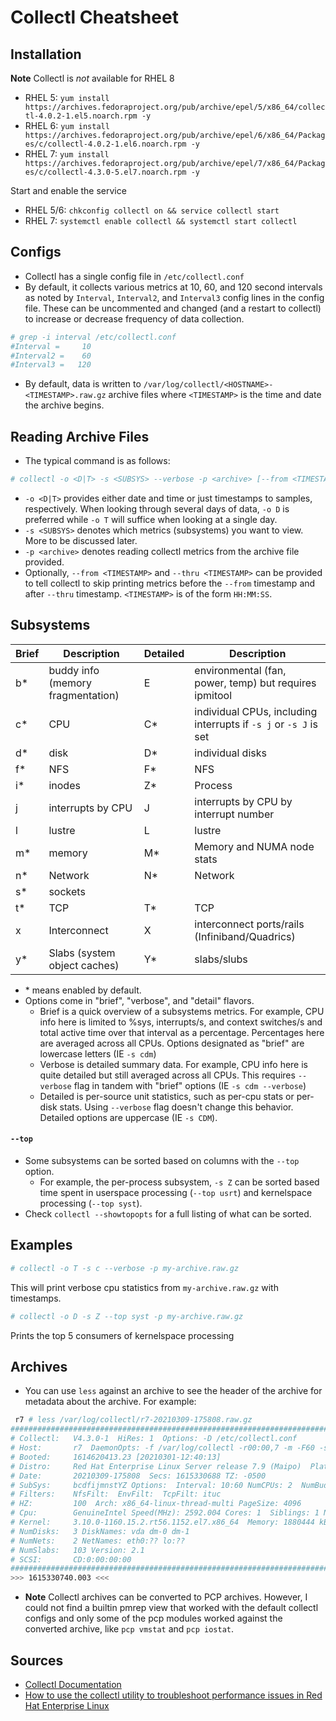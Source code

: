 # Collectl Cheatsheet

## Installation 

**Note** Collectl is _not_ available for RHEL 8

- RHEL 5: `yum install https://archives.fedoraproject.org/pub/archive/epel/5/x86_64/collectl-4.0.2-1.el5.noarch.rpm -y`
- RHEL 6: `yum install https://archives.fedoraproject.org/pub/archive/epel/6/x86_64/Packages/c/collectl-4.0.2-1.el6.noarch.rpm -y`
- RHEL 7: `yum install https://archives.fedoraproject.org/pub/archive/epel/7/x86_64/Packages/c/collectl-4.3.0-5.el7.noarch.rpm -y`

Start and enable the service

- RHEL 5/6: `chkconfig collectl on && service collectl start`
- RHEL 7: `systemctl enable collectl && systemctl start collectl`

## Configs

- Collectl has a single config file in `/etc/collectl.conf`
- By default, it collects various metrics at 10, 60, and 120 second intervals as noted by `Interval`, `Interval2`, and `Interval3` config lines in the config file. These can be uncommented and changed (and a restart to collectl) to increase or decrease frequency of data collection. 

```bash
# grep -i interval /etc/collectl.conf 
#Interval =     10
#Interval2 =    60
#Interval3 =   120
```

- By default, data is written to `/var/log/collectl/<HOSTNAME>-<TIMESTAMP>.raw.gz` archive files where `<TIMESTAMP>` is the time and date the archive begins.

## Reading Archive Files

- The typical command is as follows:

```bash
# collectl -o <D|T> -s <SUBSYS> --verbose -p <archive> [--from <TIMESTAMP>] [--thru <TIMESTAMP>]
```
   - `-o <D|T>` provides either date and time or just timestamps to samples, respectively. When looking through several days of data, `-o D` is preferred while `-o T` will suffice when looking at a single day.
   - `-s <SUBSYS>` denotes which metrics (subsystems) you want to view. More to be discussed later.
   - `-p <archive>` denotes reading collectl metrics from the archive file provided.
   - Optionally, `--from <TIMESTAMP>` and `--thru <TIMESTAMP>` can be provided to tell collectl to skip printing metrics before the `--from` timestamp and after `--thru` timestamp. `<TIMESTAMP>` is of the form `HH:MM:SS`.

## Subsystems

| Brief | Description | Detailed | Description |
| --- | --- | --- | --- |
| b\* | buddy info (memory fragmentation) | E | environmental (fan, power, temp) but requires ipmitool |
| c\* | CPU | C\* | individual CPUs, including interrupts if `-s j` or `-s J` is set |
| d\* | disk | D\* | individual disks |
| f\* | NFS | F\* | NFS |
| i\* | inodes | Z\* | Process |
| j | interrupts by CPU | J | interrupts by CPU by interrupt number |
| l | lustre | L | lustre |
| m\* | memory | M\* | Memory and NUMA node stats |
| n\* | Network | N\* | Network |
| s\* | sockets | | |
| t\* | TCP | T\* | TCP | 
| x | Interconnect | X | interconnect ports/rails (Infiniband/Quadrics) |
| y\* | Slabs (system object caches) | Y\* | slabs/slubs |

- \* means enabled by default.
- Options come in "brief", "verbose", and "detail" flavors. 
  - Brief is a quick overview of a subsystems metrics. For example, CPU info here is limited to %sys, interrupts/s, and context switches/s and total active time over that interval as a percentage. Percentages here are averaged across all CPUs. Options designated as "brief" are lowercase letters (IE `-s cdm`)
  - Verbose is detailed summary data. For example, CPU info here is quite detailed but still averaged across all CPUs. This requires `--verbose` flag in tandem with "brief" options (IE `-s cdm --verbose`) 
  - Detailed is per-source unit statistics, such as per-cpu stats or per-disk stats. Using `--verbose` flag doesn't change this behavior. Detailed options are uppercase (IE `-s CDM`).

#### `--top`

- Some subsystems can be sorted based on columns with the `--top` option. 
  - For example, the per-process subsystem, `-s Z` can be sorted based time spent in userspace processing (`--top usrt`) and kernelspace processing (`--top syst`). 
- Check `collectl --showtopopts` for a full listing of what can be sorted.

## Examples

```bash
# collectl -o T -s c --verbose -p my-archive.raw.gz
```

This will print verbose cpu statistics from `my-archive.raw.gz` with timestamps.

```bash
# collectl -o D -s Z --top syst -p my-archive.raw.gz
``` 

Prints the top 5 consumers of kernelspace processing 

## Archives

- You can use `less` against an archive to see the header of the archive for metadata about the archive. For example: 

```bash
 r7 # less /var/log/collectl/r7-20210309-175808.raw.gz 
################################################################################
# Collectl:   V4.3.0-1  HiRes: 1  Options: -D /etc/collectl.conf 
# Host:       r7  DaemonOpts: -f /var/log/collectl -r00:00,7 -m -F60 -s+YZ
# Booted:     1614620413.23 [20210301-12:40:13]
# Distro:     Red Hat Enterprise Linux Server release 7.9 (Maipo)  Platform: Standard PC (Q35 + ICH9, 2009)
# Date:       20210309-175808  Secs: 1615330688 TZ: -0500
# SubSys:     bcdfijmnstYZ Options:  Interval: 10:60 NumCPUs: 2  NumBud: 2 Flags: ix
# Filters:    NfsFilt:  EnvFilt:  TcpFilt: ituc
# HZ:         100  Arch: x86_64-linux-thread-multi PageSize: 4096
# Cpu:        GenuineIntel Speed(MHz): 2592.004 Cores: 1  Siblings: 1 Nodes: 1
# Kernel:     3.10.0-1160.15.2.rt56.1152.el7.x86_64  Memory: 1880444 kB  Swap: 2097148 kB
# NumDisks:   3 DiskNames: vda dm-0 dm-1
# NumNets:    2 NetNames: eth0:?? lo:??
# NumSlabs:   103 Version: 2.1
# SCSI:       CD:0:00:00:00
################################################################################
>>> 1615330740.003 <<<
```

- **Note** Collectl archives can be converted to PCP archives. However, I could not find a builtin pmrep view that worked with the default collectl configs and only some of the pcp modules worked against the converted archive, like `pcp vmstat` and `pcp iostat`.

## Sources

- [Collectl Documentation](http://collectl.sourceforge.net/Documentation.html)
- [How to use the collectl utility to troubleshoot performance issues in Red Hat Enterprise Linux](https://access.redhat.com/articles/351143)
